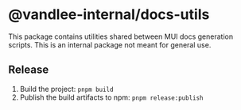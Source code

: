 # @vandlee-internal/docs-utils

This package contains utilities shared between MUI docs generation scripts.
This is an internal package not meant for general use.

## Release

1. Build the project: `pnpm build`
2. Publish the build artifacts to npm: `pnpm release:publish`
